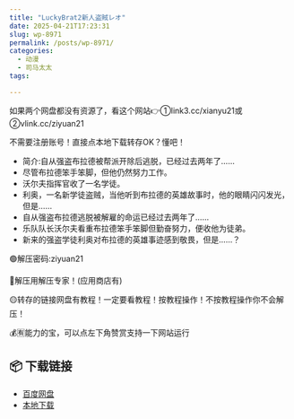 ```yaml
---
title: "LuckyBrat2新人盗賊レオ"
date: 2025-04-21T17:23:31
slug: wp-8971
permalink: /posts/wp-8971/
categories:
  - 动漫
  - 司马太太
tags:

---
```


如果两个网盘都没有资源了，看这个网站👉①link3.cc/xianyu21或②vlink.cc/ziyuan21

不需要注册账号！直接点本地下载转存OK？懂吧！

*   简介:自从强盗布拉德被帮派开除后逃脱，已经过去两年了……
*   尽管布拉德笨手笨脚，但他仍然努力工作。
*   沃尔夫指挥官收了一名学徒。
*   利奥，一名新学徒盗贼，当他听到布拉德的英雄故事时，他的眼睛闪闪发光，但是……
*   自从强盗布拉德逃脱被解雇的命运已经过去两年了……
*   乐队队长沃尔夫看重布拉德笨手笨脚但勤奋努力，便收他为徒弟。
*   新来的强盗学徒利奥对布拉德的英雄事迹感到敬畏，但是……？

🟢解压密码:ziyuan21

🔵解压用解压专家！(应用商店有)

🟡转存的链接网盘有教程！一定要看教程！按教程操作！不按教程操作你不会解压！

💰🈶能力的宝，可以点左下角赞赏支持一下网站运行

## 📦 下载链接
- [百度网盘](https://blziyuan21.com/pay-download/8971?key=427ea091b9&down_id=0)
- [本地下载](https://blziyuan21.com/pay-download/8971?key=427ea091b9&down_id=1)

